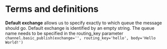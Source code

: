 # Terms and definitions
**Default exchange** allows us to specify exactly to which queue the message should go. Default exchange is identified by an empty string. The queue name needs to be specified in the routing_key parameter  
```channel.basic_publish(exchange='', routing_key='hello', body='Hello World!')```
